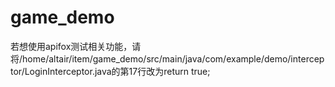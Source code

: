 # game_demo
若想使用apifox测试相关功能，请将/home/altair/item/game_demo/src/main/java/com/example/demo/interceptor/LoginInterceptor.java的第17行改为return true;
